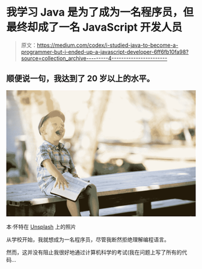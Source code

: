 # 我学习 Java 是为了成为一名程序员，但最终却成了一名 JavaScript 开发人员

> 原文：<https://medium.com/codex/i-studied-java-to-become-a-programmer-but-i-ended-up-a-javascript-developer-6ff6fb10fa98?source=collection_archive---------4----------------------->

## 顺便说一句，我达到了 20 岁以上的水平。

![](img/ea09e270dcde3291a95d4e993b586420.png)

本·怀特在 [Unsplash](https://unsplash.com?utm_source=medium&utm_medium=referral) 上的照片

从学校开始，我就想成为一名程序员，尽管我断然拒绝理解编程语言。

然而，这并没有阻止我很好地通过计算机科学的考试(我在问题上写了所有的代码…